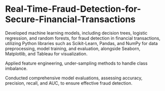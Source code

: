 # Real-Time-Fraud-Detection-for-Secure-Financial-Transactions

Developed machine learning models, including decision trees, logistic regression, and random forests, for fraud detection in financial transactions, utilizing Python libraries such as Scikit-Learn, Pandas, and NumPy for data preprocessing, model training, and evaluation, alongside Seaborn, Matplotlib, and Tableau for visualization.

Applied feature engineering, under-sampling methods to handle class imbalance. 

Conducted comprehensive model evaluations, assessing accuracy, precision, recall, and AUC, to ensure effective fraud detection.
